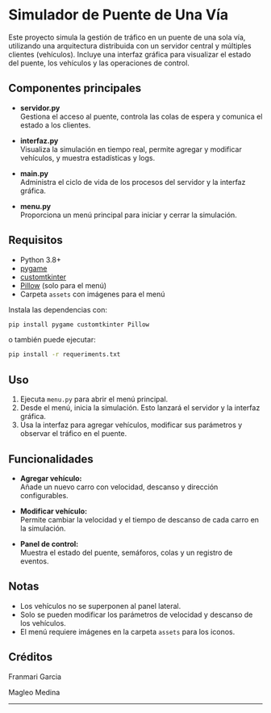 # Simulador de Puente de Una Vía

Este proyecto simula la gestión de tráfico en un puente de una sola vía, utilizando una arquitectura distribuida con un servidor central y múltiples clientes (vehículos). Incluye una interfaz gráfica para visualizar el estado del puente, los vehículos y las operaciones de control.

## Componentes principales

- **servidor.py**  
  Gestiona el acceso al puente, controla las colas de espera y comunica el estado a los clientes.

- **interfaz.py**  
  Visualiza la simulación en tiempo real, permite agregar y modificar vehículos, y muestra estadísticas y logs.

- **main.py**  
  Administra el ciclo de vida de los procesos del servidor y la interfaz gráfica.

- **menu.py**  
  Proporciona un menú principal para iniciar y cerrar la simulación.

## Requisitos

- Python 3.8+
- [pygame](https://www.pygame.org/)
- [customtkinter](https://github.com/TomSchimansky/CustomTkinter)
- [Pillow](https://python-pillow.org/) (solo para el menú)
- Carpeta `assets` con imágenes para el menú

Instala las dependencias con:

```bash
pip install pygame customtkinter Pillow
```

o también puede ejecutar:

```bash
pip install -r requeriments.txt
```

## Uso

1. Ejecuta `menu.py` para abrir el menú principal.
2. Desde el menú, inicia la simulación. Esto lanzará el servidor y la interfaz gráfica.
3. Usa la interfaz para agregar vehículos, modificar sus parámetros y observar el tráfico en el puente.

## Funcionalidades

- **Agregar vehículo:**  
  Añade un nuevo carro con velocidad, descanso y dirección configurables.

- **Modificar vehículo:**  
  Permite cambiar la velocidad y el tiempo de descanso de cada carro en la simulación.

- **Panel de control:**  
  Muestra el estado del puente, semáforos, colas y un registro de eventos.

## Notas

- Los vehículos no se superponen al panel lateral.
- Solo se pueden modificar los parámetros de velocidad y descanso de los vehículos.
- El menú requiere imágenes en la carpeta `assets` para los iconos.

## Créditos

Franmari Garcia

Magleo Medina

---
